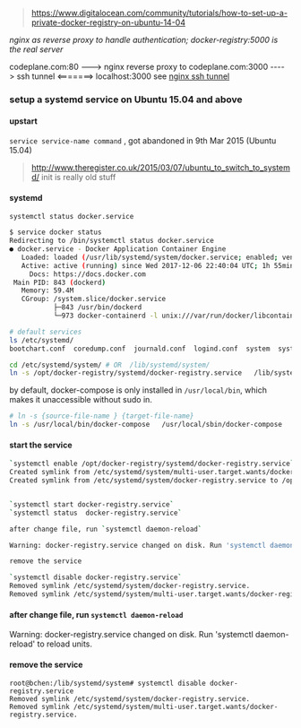 > https://www.digitalocean.com/community/tutorials/how-to-set-up-a-private-docker-registry-on-ubuntu-14-04


*nginx as reverse proxy to handle authentication; docker-registry:5000 is the real server*

codeplane.com:80 --->  nginx reverse proxy to codeplane.com:3000  ----> ssh tunnel <=======>  localhost:3000
see [nginx ssh tunnel](https://gist.github.com/fnando/1101211)



### setup a systemd service on Ubuntu 15.04 and above

#### upstart
`service service-name command` , got abandoned in 9th Mar 2015 (Ubuntu 15.04)
> http://www.theregister.co.uk/2015/03/07/ubuntu_to_switch_to_systemd/
init is really old stuff

#### systemd
`systemctl status docker.service`
```bash
$ service docker status
Redirecting to /bin/systemctl status docker.service
● docker.service - Docker Application Container Engine
   Loaded: loaded (/usr/lib/systemd/system/docker.service; enabled; vendor preset: disabled)
   Active: active (running) since Wed 2017-12-06 22:40:04 UTC; 1h 55min ago
     Docs: https://docs.docker.com
 Main PID: 843 (dockerd)
   Memory: 59.4M
   CGroup: /system.slice/docker.service
           ├─843 /usr/bin/dockerd
           └─973 docker-containerd -l unix:///var/run/docker/libcontainerd/docker-containerd.sock --metrics-interval=0
```

```bash
# default services
ls /etc/systemd/
bootchart.conf  coredump.conf  journald.conf  logind.conf  system  system.conf  user  user.conf

cd /etc/systemd/system/ # OR  /lib/systemd/system/
ln -s /opt/docker-registry/systemd/docker-registry.service   /lib/systemd/system/docker-registry.service
```
by default, docker-compose is only installed in `/usr/local/bin`, which makes it unaccessible without sudo in. 
```bash
# ln -s {source-file-name } {target-file-name}
ln -s /usr/local/bin/docker-compose   /usr/local/sbin/docker-compose
```


#### start the service 

```sh
`systemctl enable /opt/docker-registry/systemd/docker-registry.service`
Created symlink from /etc/systemd/system/multi-user.target.wants/docker-registry.service to /opt/docker-registry/systemd/docker-registry.service.
Created symlink from /etc/systemd/system/docker-registry.service to /opt/docker-registry/systemd/docker-registry.service.


`systemctl start docker-registry.service`
`systemctl status  docker-registry.service`

after change file, run `systemctl daemon-reload`

Warning: docker-registry.service changed on disk. Run 'systemctl daemon-reload' to reload units.

remove the service

`systemctl disable docker-registry.service`
Removed symlink /etc/systemd/system/docker-registry.service.
Removed symlink /etc/systemd/system/multi-user.target.wants/docker-registry.service.
```	


#### after change file,  run `systemctl daemon-reload`
Warning: docker-registry.service changed on disk. Run 'systemctl daemon-reload' to reload units.


#### remove the service

```
root@bchen:/lib/systemd/system# systemctl disable docker-registry.service
Removed symlink /etc/systemd/system/docker-registry.service.
Removed symlink /etc/systemd/system/multi-user.target.wants/docker-registry.service.
```




